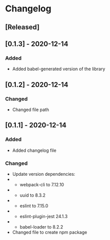 # Changelog

## [Released]

## [0.1.3] - 2020-12-14

### Added
- Added babel-generated version of the library

## [0.1.2] - 2020-12-14

### Changed
- Changed file path

## [0.1.1] - 2020-12-14

### Added

- Added changelog file

### Changed
- Update version dependencies:
- - webpack-cli to 7.12.10
- - uuid to 8.3.2
- - eslint to 7.15.0
- - eslint-plugin-jest 24.1.3
- - babel-loader to 8.2.2
- Changed file to create npm package
